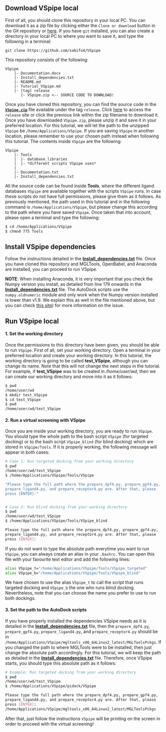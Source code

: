 ## __Download VSpipe local__

First of all, you should clone this repository in your local PC. You can download it 
as a zip file by clicking either the `Clone or download` button in the Git repository or [here](https://github.com/sabifo4/VSpipe/archive/master.zip).
If you have `git` installed, you can also create a directory in your local PC to where you
want to save it, and type the following in a terminal:

`git clone https://github.com/sabifo4/VSpipe`

This repository consists of the following:

```
VSpipe 
    |- Documentation.docx
    |- Install_dependencies.txt
    |- README.md
    |- Tutorial_VSpipe.md
    |- [tag] release
       |- VSpipe.zip <-- SOURCE CODE TO DOWNLOAD!
```

Once you have cloned this repository, you can find the source code in the [**`VSpipe.zip`**](https://github.com/sabifo4/VSpipe/releases/download/v0.1.0/VSpipe.zip) file available under the tag `release`. Click [here](https://github.com/sabifo4/VSpipe/releases) to access the `release` site or click the previous link within the zip filename to download it.  
Once you have downloaded `VSpipe.zip`, please unzip it and save it in your preferred location. For this tutorial, we will let the path to the unzipped `VSpipe` be `/home/Applications/VSpipe`. If you are saving `VSpipe` in another location, please remember to use your chosen path instead when following this tutorial.
The contents inside `VSpipe` are the following: 

```
VSpipe 
    |- Tools
    |  |- database_libraries
    |  |- *different scripts VSpipe uses*
    |
    |- Documentation.txt
    |- Install_dependencies.txt
```

All the source code can be found inside **Tools**, where the different ligand databases `VSpipe` are available together with the scripts `VSpipe` runs. In case these scripts do not have full permissions, please give them as it follows. As previously mentioned, the path used in this tutorial and in the following command is `/home/Applications/VSpipe`, but please change this according to the path where you have saved `VSpipe`. Once taken that into account, please open a terminal and type the following: 

```bash 
$ cd /home/Applications/VSpipe
$ chmod 775 Tools
```

## __Install VSpipe dependencies__ 

Follow the instructions detailed in the [__Install_dependencies.txt__](https://github.com/sabifo4/VSpipe/blob/master/Install_dependencies.txt)
file. Once you have cloned this repository and MGLTools, OpenBabel, and Anaconda are installed, you can proceed to run VSpipe.

**NOTE**: When installing Anaconda, it is very important that you check the Numpy version you install, as detailed from line 179
onwards in the [__Install_dependencies.txt__](https://github.com/sabifo4/VSpipe/blob/master/Install_dependencies.txt)
file. The AutoDock scripts use the `numpy.oldnumeric` module and only work when the Numpy version installed is lower than v1.9.
We explain this as well in the file mentioned above, but you can check [this site](https://bitbucket.org/khinsen/scientificpython/issues/13))
for more information on the issue.


## __Run VSpipe local__

#### 1. Set the working directory

Once the permissions to this directory have been given, you should be able to run `VSpipe`.
First of all, set your working directory. Open a terminal in your preferred location and 
create your working directory. In this tutorial, the working directory is going to be called **test_VSpipe**,
although you can change its name. Note that this will not change the next steps in the tutorial. For example, if
**test_VSpipe** was to be created in */home/user/wd*, then we can create our working directory and move into
it as it follows:

```bash
$ pwd
/home/user/wd
$ mkdir test_VSpipe
$ cd test_VSpipe 
$ pwd
/home/user/wd/test_VSpipe
```

#### 2. Run a virtual screening with VSpipe
Once you are inside your working directory, you are ready to run `VSpipe`. You should type the whole path to the bash 
script `VSpipe` (for targeted docking) or to the bash script `VSpipe_blind` (for blind docking)
which are stored in `VSpipe/Tools`. If it is properly working, the following message will appear 
in both cases:

```bash
# Case 1: Run targeted docking from your working directory
$ pwd 
/home/user/wd/test_VSpipe
$ /home/Applications/VSpipe/Tools/VSpipe

"Please type the full path where the prepare_dpf4.py, prepare_gpf4.py,
prepare_ligand4.py, and prepare_receptor4.py are. After that, please 
press [ENTER]:"


# Case 2: Run blind docking from your working directory
$ pwd 
/home/user/wd/test_VSpipe
$ /home/Applications/VSpipe/Tools/VSpipe_blind

Please type the full path where the prepare_dpf4.py, prepare_gpf4.py,
prepare_ligand4.py, and prepare_receptor4.py are. After that, please 
press [ENTER]:

```

If you do not want to type the absolute path everytime you want to run 
`VSpipe`, you can always create an alias in your `.bashrc`. You can open
this file with your favourite text editor and add the following lines:

```bash
alias VSpipe_t="/home/Applications/VSpipe/Tools/VSpipe_targeted"
alias VSpipe_b="/home/Applications/VSpipe/Tools/VSpipe_blind"
```

We have chosen to use the alias `VSpipe_t` to call the script that runs targeted docking and 
`VSpipe_b` the one who runs blind docking. Nevertheless, note that you can choose the name you 
prefer to use to run both dockings.

#### 3. Set the path to the AutoDock scripts 

If you have properly installed the dependencies VSpipe needs as it is 
detailed in the [__Install_dependencies.txt__](https://github.com/sabifo4/VSpipe/blob/master/Installation_Ubuntu.txt)
file, then the `prepare_dpf4.py`, `prepare_gpf4.py`, `prepare_ligand4.py`, and `prepare_receptor4.py`
should be in `/home/Applications/VSpipe/mgltools_x86_64Linux2_latest/MGLToolsPckgs`. If you changed the path 
to where MGLTools were to be installed, then just change the absolute path accordingly.
For this tutorial, we will keep the path as detailed in the [__Install_dependencies.txt__](https://github.com/sabifo4/VSpipe/blob/master/Installation_Ubuntu.txt)
file. Therefore, once VSpipe starts, you should type this absolute path as it follows:

```bash
# Example: Run targeted docking from your working directory
$ pwd 
/home/user/wd/test_VSpipe
$ /home/Applications/VSpipe/pidock/VSpipe

Please type the full path where the prepare_dpf4.py, prepare_gpf4.py,
prepare_ligand4.py, and prepare_receptor4.py are. After that, please 
press [ENTER]:
/home/Applications/VSpipe/mgltools_x86_64Linux2_latest/MGLToolsPckgs

```

After that, just follow the instructions `VSpipe` will be printing on the screen in 
order to proceed with the virtual screening!

